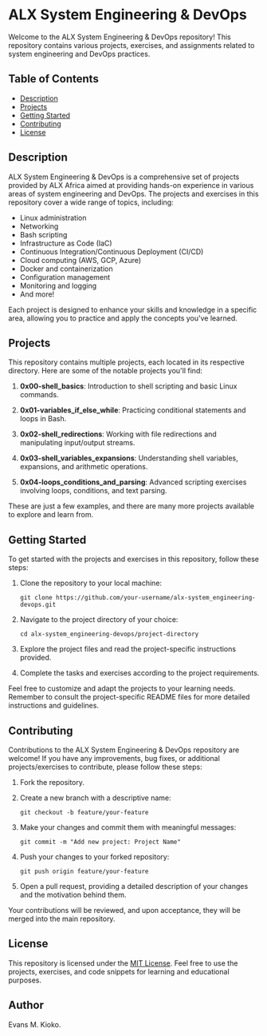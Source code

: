 # ALX System Engineering & DevOps

Welcome to the ALX System Engineering & DevOps repository! This repository contains various projects, exercises, and assignments related to system engineering and DevOps practices.

## Table of Contents

- [Description](#description)
- [Projects](#projects)
- [Getting Started](#getting-started)
- [Contributing](#contributing)
- [License](#license)

## Description

ALX System Engineering & DevOps is a comprehensive set of projects provided by ALX Africa aimed at providing hands-on experience in various areas of system engineering and DevOps. The projects and exercises in this repository cover a wide range of topics, including:

- Linux administration
- Networking
- Bash scripting
- Infrastructure as Code (IaC)
- Continuous Integration/Continuous Deployment (CI/CD)
- Cloud computing (AWS, GCP, Azure)
- Docker and containerization
- Configuration management
- Monitoring and logging
- And more!

Each project is designed to enhance your skills and knowledge in a specific area, allowing you to practice and apply the concepts you've learned.

## Projects

This repository contains multiple projects, each located in its respective directory. Here are some of the notable projects you'll find:

1. **0x00-shell_basics**: Introduction to shell scripting and basic Linux commands.

2. **0x01-variables_if_else_while**: Practicing conditional statements and loops in Bash.

3. **0x02-shell_redirections**: Working with file redirections and manipulating input/output streams.

4. **0x03-shell_variables_expansions**: Understanding shell variables, expansions, and arithmetic operations.

5. **0x04-loops_conditions_and_parsing**: Advanced scripting exercises involving loops, conditions, and text parsing.

These are just a few examples, and there are many more projects available to explore and learn from.

## Getting Started

To get started with the projects and exercises in this repository, follow these steps:

1. Clone the repository to your local machine:

   ```
   git clone https://github.com/your-username/alx-system_engineering-devops.git
   ```

2. Navigate to the project directory of your choice:

   ```
   cd alx-system_engineering-devops/project-directory
   ```

3. Explore the project files and read the project-specific instructions provided.

4. Complete the tasks and exercises according to the project requirements.

Feel free to customize and adapt the projects to your learning needs. Remember to consult the project-specific README files for more detailed instructions and guidelines.

## Contributing

Contributions to the ALX System Engineering & DevOps repository are welcome! If you have any improvements, bug fixes, or additional projects/exercises to contribute, please follow these steps:

1. Fork the repository.

2. Create a new branch with a descriptive name:

   ```
   git checkout -b feature/your-feature
   ```

3. Make your changes and commit them with meaningful messages:

   ```
   git commit -m "Add new project: Project Name"
   ```

4. Push your changes to your forked repository:

   ```
   git push origin feature/your-feature
   ```

5. Open a pull request, providing a detailed description of your changes and the motivation behind them.

Your contributions will be reviewed, and upon acceptance, they will be merged into the main repository.

## License

This repository is licensed under the [MIT License](LICENSE). Feel free to use the projects, exercises, and code snippets for learning and educational purposes.

## Author

Evans M. Kioko.
